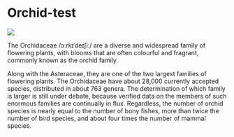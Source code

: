 # Orchid-test

<a href="https://juncture-digital.org"><img src="https://juncture-digital.org/images/ve-button.png"></a>

The Orchidaceae /ɔːrkɪˈdeɪʃiː/ are a diverse and widespread family of flowering plants, with blooms that are often colourful and fragrant, commonly known as the orchid family.

Along with the Asteraceae, they are one of the two largest families of flowering plants. The Orchidaceae have about 28,000 currently accepted species, distributed in about 763 genera. The determination of which family is larger is still under debate, because verified data on the members of such enormous families are continually in flux. Regardless, the number of orchid species is nearly equal to the number of bony fishes, more than twice the number of bird species, and about four times the number of mammal species.

